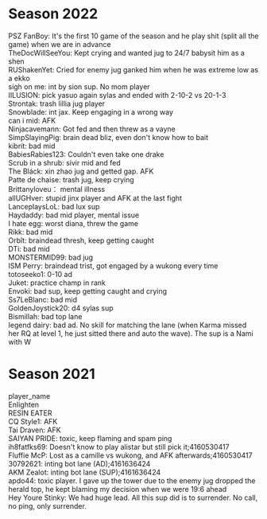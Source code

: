 # Season 2022
PSZ FanBoy: It's the first 10 game of the season and he play shit (split all the game) when we are in advance<br>
TheDocWillSeeYou: Kept crying and wanted jug to 24/7 babysit him as a shen<br>
RUShakenYet: Cried for enemy jug ganked him when he was extreme low as a ekko<br>
sigh on me: int by sion sup. No mom player<br>
IILUSION: pick yasuo again sylas and ended with 2-10-2 vs 20-1-3<br>
Strontak: trash lillia jug player<br>
Snowblade: int jax. Keep engaging in a wrong way<br>
can i mid: AFK<br>
Ninjacavemann: Got fed and then threw as a vayne<br>
SimpSlayingPig: brain dead bliz, even don't know how to bait<br>
kibrit: bad mid<br>
BabiesRabies123: Couldn't even take one drake<br>
Scrub in a shrub: sivir mid and fed<br>
The Bláck: xin zhao jug and getted gap. AFK<br>
Patte de chaise: trash jug, keep crying<br>
Brittanyloveu： mental illness <br>
allUGHver: stupid jinx player and AFK at the last fight<br>
LanceplaysLoL: bad lux sup<br>
Haydaddy: bad mid player, mental issue<br>
I hate egg: worst diana, threw the game<br>
Rikk: bad mid<br>
Orbît: braindead thresh, keep getting caught<br>
DTi: bad mid<br>
MONSTERMID99: bad jug<br>
ISM Perry: braindead trist, got engaged by a wukong every time<br>
totoseeko1: 0-10 ad<br>
Juket: practice champ in rank <br>
Envoki: bad sup, keep getting caught and crying<br>
Ss7LeBlanc: bad mid<br>
GoldenJoystick20: d4 sylas sup<br>
Bismillah: bad top lane<br>
Iegend dairy: bad ad. No skill for matching the lane (when Karma missed her RQ at level 1, he just sitted there and auto the wave). The sup is a Nami with W<br>

# Season 2021
player_name<br>
EnIighten<br>
RESIN EATER<br>
CQ Style1: AFK<br>
Tai Draven: AFK<br>
SAIYAN PRIDE: toxic, keep flaming and spam ping<br>
ih8fatfks69: Doesn't know to play alistar but still pick it;4160530417<br>
Fluffie McP: Lost as a camille vs wukong, and AFK afterwards;4160530417<br>
30792621: inting bot lane (AD);4161636424<br>
AKM Zealot: inting bot lane (SUP);4161636424<br>
apdo44: toxic player. I gave up the tower due to the enemy jug dropped the herald top, he kept blaming my decision when we were 19:6 ahead<br>
Hey Youre Stinky: We had huge lead. All this sup did is to surrender. No call, no ping, only surrender.<br>
